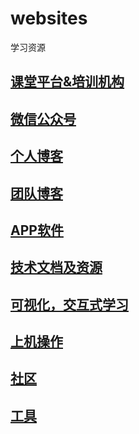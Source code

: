 # websites
学习资源

## [课堂平台&培训机构](course.md)

## [微信公众号](weixinmp.md)

## [个人博客](blog/personal_blog.md)

## [团队博客](blog/team_blog.md)

## [APP软件](app.md)

## [技术文档及资源](document.md)

## [可视化，交互式学习](visualization.md)

## [上机操作](practice.md)

## [社区](community.md)

## [工具](tools.md)
